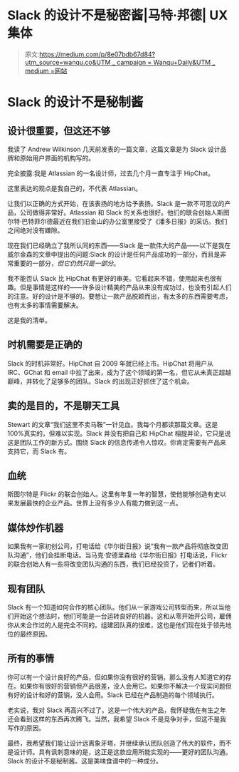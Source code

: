 # Slack 的设计不是秘密酱|马特·邦德| UX 集体

> 原文:[https://medium.com/p/8e07bdb67d84?utm_source=wanqu.co&UTM _ campaign = Wanqu+Daily&UTM _ medium =网站](https://medium.com/p/8e07bdb67d84?utm_source=wanqu.co&utm_campaign=Wanqu+Daily&utm_medium=website)



# Slack 的设计不是秘制酱

## 设计很重要，但这还不够

我读了 Andrew Wilkinson 几天前发表的一篇文章，这篇文章是为 Slack 设计品牌和原始用户界面的机构写的。

完全披露:我是 Atlassian 的一名设计师，过去几个月一直专注于 HipChat。

这里表达的观点是我自己的，不代表 Atlassian。



让我们以正确的方式开始，在该表扬的地方给予表扬。Slack 是一款不可思议的产品，公司做得非常好。Atlassian 和 Slack 的关系也很好。他们的联合创始人斯图尔特·巴特菲尔德最近在我们旧金山的办公室里接受了《潘多日报》的采访。我们之间绝对没有嫌隙。

现在我们已经确立了我所认同的东西——Slack 是一款伟大的产品——以下是我在威尔金森的文章中提出的问题:Slack 的设计是任何产品成功的一部分，而且是非常重要的一部分，*但它仍然只是一部分*。

我不能否认 Slack 比 HipChat 有更好的审美。它看起来不错，使用起来也很有趣。但是事情是这样的——许多设计精美的产品从来没有成功过，也没有引起人们的注意。好的设计是不够的。要想让一款产品脱颖而出，有太多的东西需要考虑，也有太多的事情需要解决。

这是我的清单。

## 时机需要是正确的

Slack 的时机非常好。HipChat 自 2009 年就已经上市。HipChat 将用户从 IRC、GChat 和 email 中拉了出来，成为了这个领域的第一名，但它从未真正超越巅峰，并转化了足够多的团队。Slack 的出现正好抓住了这个机会。

## 卖的是目的，不是聊天工具

Stewart 的文章“我们这里不卖马鞍”一针见血。我每个月都读那篇文章。这是 100%真实的，但难以实现。Slack 并没有把自己和 HipChat 相提并论，它只是说这是团队工作的新方式。围绕 Slack 的信息传递令人惊叹。你肯定需要有产品来支持它，而 Slack 有。

## 血统

斯图尔特是 Flickr 的联合创始人。这里有年复一年的智慧，使他能够创造有史以来发展最快的企业产品。世界上没有多少人有能力做到这一点。

## 媒体炒作机器

如果我有一家初创公司，打电话给《华尔街日报》说“我有一款产品将彻底改变团队沟通”，他们会挂断电话。当马克·安德里森给《华尔街日报》打电话说，Flickr 的联合创始人有一些将改变团队沟通的东西，我们已经投资了，记者们听着。

## 现有团队

Slack 有一个知道如何合作的核心团队。他们从一家游戏公司转型而来，所以当他们开始这个想法时，他们可能是一台运转良好的机器。这和从零开始开公司，雇佣你从未合作过的人是完全不同的。组建团队真的很难，这也是他们现在处于领先地位的最终原因。

## 所有的事情

你可以有一个设计良好的产品，但如果你没有很好的营销，那么没有人知道它的存在。如果你有很好的营销但产品很差，没人会用它。如果你不解决一个现实问题但有好的设计和好的营销，没人会用。Slack 已经在产品制造的每个领域执行。

老实说，我对 Slack 再高兴不过了。这是一个伟大的产品，我怀疑我在有生之年还会看到这样的东西再次腾飞。当然，我希望 Slack 不是竞争对手，但这不是我写作的原因。

最终，我希望我们能让设计远离象牙塔，并继续承认团队创造了伟大的软件，而不是设计师。具有讽刺意味的是，这正是这款应用所能实现的——更好的团队沟通。Slack 的设计不是秘制酱。这是美味食谱中的一种成分。